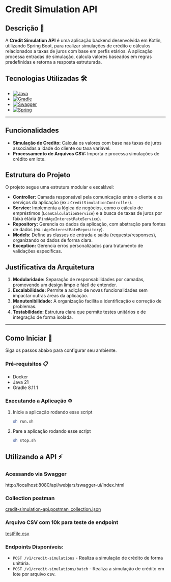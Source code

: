# Credit Simulation API
## Descrição 📖
A **Credit Simulation API** é uma aplicação backend desenvolvida em Kotlin, utilizando Spring Boot, 
para realizar simulações de crédito e cálculos relacionados a taxas de juros com base em perfis etários. 
A aplicação processa entradas de simulação, calcula valores baseados em regras predefinidas e retorna a resposta estruturada.

## Tecnologias Utilizadas 🛠️

* [![Java][Java]][Java-url]
* [![Gradle][Gradle]][Gradle-url]
* [![Swagger][Swagger]][Swagger-url]
* [![Spring][Spring]][Spring-url]

---

## Funcionalidades
- **Simulação de Credito:** Calcula os valores com base nas taxas de juros associadas a idade do cliente ou taxa variável.
- **Processamento de Arquivos CSV:** Importa e processa simulações de crédito em lote.


## Estrutura do Projeto
O projeto segue uma estrutura modular e escalável:

- **Controller:** Camada responsável pela comunicação entre o cliente e os serviços da aplicação (ex.: `CreditSimulationController`).
- **Service:** Implementa a lógica de negócios, como o cálculo de empréstimos (`LoanCalculationService`) e a busca de taxas de juros por faixa etária (`FindAgeInterestRateService`).
- **Repository:** Gerencia os dados da aplicação, com abstração para fontes de dados (ex.: `AgeInterestRateRepository`).
- **Models:** Define as classes de entrada e saída (requests/responses), organizando os dados de forma clara.
- **Exception:** Gerencia erros personalizados para tratamento de validações específicas.


## Justificativa da Arquitetura
1. **Modularidade:** Separação de responsabilidades por camadas, promovendo um design limpo e fácil de entender.
2. **Escalabilidade:** Permite a adição de novas funcionalidades sem impactar outras áreas da aplicação.
3. **Manutenibilidade:** A organização facilita a identificação e correção de problemas.
4. **Testabilidade:** Estrutura clara que permite testes unitários e de integração de forma isolada.

---

## Como Iniciar 🚀

Siga os passos abaixo para configurar seu ambiente.

### Pré-requisitos 📋

* Docker
* Java 21
* Gradle 8.11.1

### Executando a Aplicação ⚙️

1. Inicie a aplicação rodando esse script
   ```sh
   sh run.sh
   ```
2. Pare a aplicação rodando esse script
    ```sh
   sh stop.sh
   ```

## Utilizando a API ⚡

### Acessando via Swagger
http://localhost:8080/api/webjars/swagger-ui/index.html

### Collection postman

[credit-simulation-api.postman_collection.json](collection/credit-simulation-api.postman_collection.json)

### Arquivo CSV com 10k para teste de endpoint

[testFile.csv](src/test/resources/testFile.csv)

### Endpoints Disponíveis:

* `POST /v1/credit-simulations` - Realiza a simulação de crédito de forma unitária.
* `POST /v1/credit-simulations/batch` - Realiza a simulação de crédito em lote por arquivo csv.

[Java]: https://img.shields.io/badge/java-%23ED8B00.svg?style=for-the-badge&logo=openjdk&logoColor=white
[Java-url]: https://www.java.com/
[Spring]: https://img.shields.io/badge/spring_boot-%236DB33F.svg?style=for-the-badge&logo=spring&logoColor=white
[Spring-url]: https://spring.io/projects/spring-boot
[Gradle]: https://img.shields.io/badge/Gradle-02303A.svg?style=for-the-badge&logo=Gradle&logoColor=white
[Gradle-url]: https://gradle.org/
[Swagger]: https://img.shields.io/badge/-Swagger-%23Clojure?style=for-the-badge&logo=swagger&logoColor=white
[Swagger-url]: https://swagger.io/